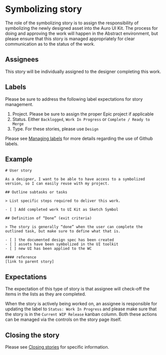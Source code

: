 # Symbolizing story

The role of the symbolizing story is to assign the responsibility of symbolizing the newly designed asset into the Auro UI Kit. The process for doing and approving the work will happen in the Abstract environment, but please ensure that this story is managed appropriately for clear communication as to the status of the work. 

## Assignees

This story will be individually assigned to the designer completing this work. 

## Labels

Please be sure to address the following label expectations for story management. 

1. Project. Please be sure to assign the proper Epic project if applicable
1. Status. Either `Backlogged`, `Work In Progress` or `Complete / Ready to Merge`
1. Type. For these stories, please use `Design`

Please see [Managing labels](https://auro.alaskaair.com/getting-started/handoff/labels) for more details regarding the use of Github labels. 

## Example 

```
# User story

As a designer, I want to be able to have access to a symbolized version, so I can easily reuse with my project.

## Outline subtasks or tasks

> List specific steps required to deliver this work.

- [ ] Add completed work to UI Kit as Sketch Symbol

## Definition of “Done” (exit criteria)

> The story is generally “done” when the user can complete the outlined task, but make sure to define what that is.

- [ ] the documented design spec has been created
- [ ] assets have been symbolized in the UI toolkit
- [ ] new UI has been applied to the WC

#### reference 
[link to parent story]
```

## Expectations

The expectation of this type of story is that assignee will check-off the items in the lists as they are completed. 

When the story is actively being worked on, an assignee is responsible for updating the label to `Status: Work In Progress` and please make sure that the story is in the `Current WIP Release` kanban column. Both these actions can be managed via the controls on the story page itself. 

## Closing the story

Please see [Closing stories](https://auro.alaskaair.com/getting-started/handoff/close) for specific information.
